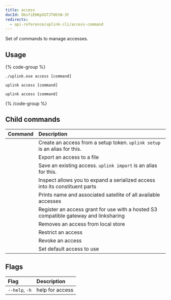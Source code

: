 ```yaml
---
title: access
docId: ObsfiEHKpVU7JTdGtW-3t
redirects:
  - api-reference/uplink-cli/access-command
---
```


Set of commands to manage accesses.

## Usage

{% code-group %}

```windows
./uplink.exe access [command]
```

```macos
uplink access [command]
```

```linux
uplink access [command]
```

{% /code-group %}

## Child commands

| Command                         | Description                                                                          |
| :------------------------------ | :----------------------------------------------------------------------------------- |
| [](docId:x0Ej1E9_xq9xXFaSvyPTT) | Create an access from a setup token. `uplink setup` is an alias for this.            |
| [](docId:3MZxftia7vLWYDOom-hrY) | Export an access to a file                                                           |
| [](docId:9MIN1usU8WPUY2212Y-_S) | Save an existing access. `uplink import` is an alias for this.                       |
| [](docId:-2V4QD-Wl-oYac7laROm7) | Inspect allows you to expand a serialized access into its constituent parts          |
| [](docId:8ROAZiLnev7X-CP9A_DQF) | Prints name and associated satellite of all available accesses                       |
| [](docId:6hH_ygAn1FJdrIZQ0CGsJ) | Register an access grant for use with a hosted S3 compatible gateway and linksharing |
| [](docId:gQIzU008qGSvybusLZ7ms) | Removes an access from local store                                                   |
| [](docId:jWrIx32jqwp0r45vQcodH) | Restrict an access                                                                   |
| [](docId:FOOspY9cvBKTA7OsETEz4) | Revoke an access                                                                     |
| [](docId:d-btqElDJY9m26QIKJYP-) | Set default access to use                                                            |

## Flags

| Flag           | Description     |
| :------------- | :-------------- |
| `--help`, `-h` | help for access |
